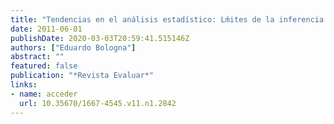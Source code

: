 ```yaml
---
title: "Tendencias en el análisis estadístico: Lḿites de la inferencia frecuencial y posibilidades del enfoque bayesiano"
date: 2011-06-01
publishDate: 2020-03-03T20:59:41.515146Z
authors: ["Eduardo Bologna"]
abstract: ""
featured: false
publication: "*Revista Evaluar*"
links:
- name: acceder
  url: 10.35670/1667-4545.v11.n1.2842
---
```



